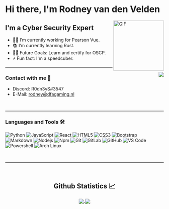 # Hi there, I'm Rodney van den Velden

<img align="right" alt="GIF" height="160px" src="https://media.giphy.com/media/du3J3cXyzhj75IOgvA/giphy.gif" />

## I'm a Cyber Security Expert

- 👨‍💻 I’m currently working for Pearson Vue.
- 📚 I’m currently learning Rust.
- 💪🏼 Future Goals: Learn and certify for OSCP.
- ⚡ Fun fact: I'm a speedcuber.

---

<img align="right" src="http://estruyf-github.azurewebsites.net/api/VisitorHit?user=R0dn3yS&repo=Bgstatic&countColorcountColor&countColor=%237B1E7B"/>

### Contact with me 📝

- Discord: R0dn3yS#3547
- E-Mail: rodney@dfagaming.nl

<br />

---

### Languages and Tools 🛠

![Python](http://img.shields.io/badge/-Python-3776AB?style=flat-square&logo=python&logoColor=ffffff)
![JavaScript](https://img.shields.io/badge/-JavaScript-%23F7DF1C?style=flat-square&logo=javascript&logoColor=000000&labelColor=%23F7DF1C&color=%23FFCE5A)
![React](https://img.shields.io/badge/-React-61DAFB?style=flat-square&logo=react&logoColor=ffffff)
![HTML5](https://img.shields.io/badge/-HTML5-%23E44D27?style=flat-square&logo=html5&logoColor=ffffff)
![CSS3](https://img.shields.io/badge/-CSS3-%231572B6?style=flat-square&logo=css3)
![Bootstrap](https://img.shields.io/badge/-Bootstrap-563D7C?style=flat-square&logo=Bootstrap)
![Markdown](https://img.shields.io/badge/-Markdown-000000?style=flat-square&logo=markdown)
![Nodejs](https://img.shields.io/badge/-Nodejs-339933?style=flat-square&logo=Node.js&logoColor=ffffff)
![Npm](https://img.shields.io/badge/-npm-CB3837?style=flat-square&logo=npm)
![Git](https://img.shields.io/badge/-Git-%23F05032?style=flat-square&logo=git&logoColor=%23ffffff)
![GitLab](https://img.shields.io/badge/-GitLab-FCA121?style=flat-square&logo=gitlab)
![GitHub](https://img.shields.io/badge/-GitHub-181717?style=flat-square&logo=github)
![VS Code](http://img.shields.io/badge/-VS%20Code-007ACC?style=flat-square&logo=visual-studio-code&logoColor=ffffff)
![Powershell](http://img.shields.io/badge/-Powershell-5391FE?style=flat-square&logo=powershell&logoColor=ffffff)
![Arch Linux](https://img.shields.io/badge/Arch%20Linux-1793D1?logo=arch-linux&logoColor=fff&style=flat-square)

<br/>

---

<br/>

  <h2 align="center"> Github Statistics 📈 </h2>

  <div align="center">
     <a href="">
      <img align="center" src="https://github-readme-stats-sigma-five.vercel.app/api?username=R0dn3yS&show_icons=true&include_all_commits=true&count_private=true&theme=midnight-purple&line_height=40" />
    </a>
    <a href="">
      <img align="center" src="https://github-readme-stats.vercel.app/api/top-langs/?username=R0dn3yS&theme=midnight-purple&line_height=40&hide=css"/>
    </a>
</div

<br/>
